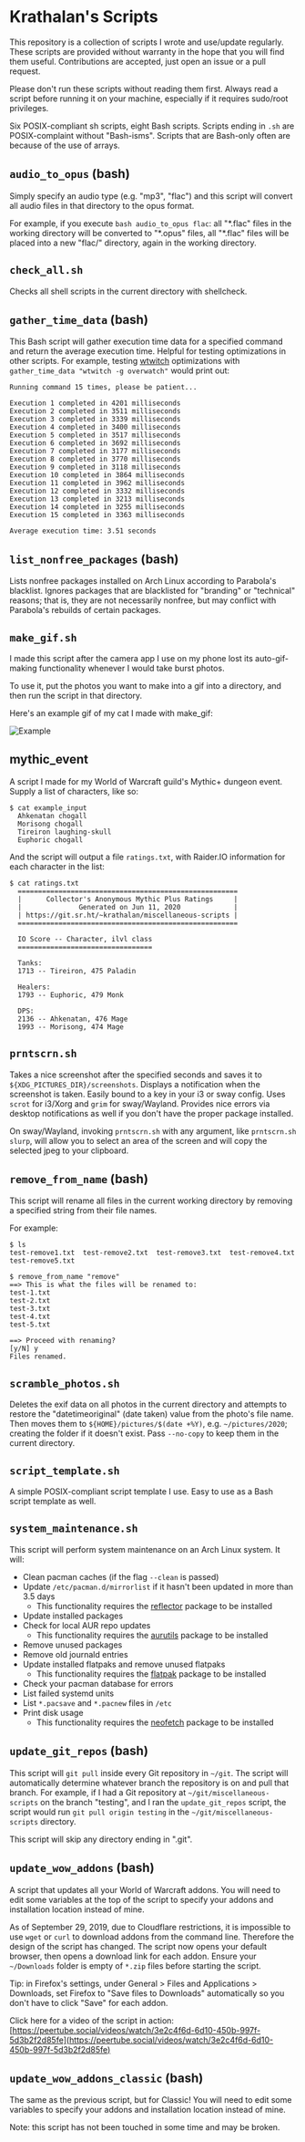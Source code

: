 # Krathalan's Scripts
This repository is a collection of scripts I wrote and use/update regularly. These scripts are provided without warranty in the hope that you will find them useful. Contributions are accepted, just open an issue or a pull request.

Please don't run these scripts without reading them first. Always read a script before running it on your machine, especially if it requires sudo/root privileges.

Six POSIX-compliant sh scripts, eight Bash scripts. Scripts ending in `.sh` are POSIX-complaint without "Bash-isms". Scripts that are Bash-only often are because of the use of arrays.

## `audio_to_opus` (bash)
Simply specify an audio type (e.g. "mp3", "flac") and this script will convert all audio files in that directory to the opus format. 

For example, if you execute `bash audio_to_opus flac`: all "\*.flac" files in the working directory will be converted to "\*.opus" files, all "\*.flac" files will be placed into a new "flac/" directory, again in the working directory. 

## `check_all.sh`
Checks all shell scripts in the current directory with shellcheck.

## `gather_time_data` (bash)
This Bash script will gather execution time data for a specified command and return the average execution time. Helpful for testing optimizations in other scripts. For example, testing [wtwitch](https://git.sr.ht/~krathalan/wtwitch) optimizations with `gather_time_data "wtwitch -g overwatch"` would print out:

```
Running command 15 times, please be patient...

Execution 1 completed in 4201 milliseconds
Execution 2 completed in 3511 milliseconds
Execution 3 completed in 3339 milliseconds
Execution 4 completed in 3400 milliseconds
Execution 5 completed in 3517 milliseconds
Execution 6 completed in 3692 milliseconds
Execution 7 completed in 3177 milliseconds
Execution 8 completed in 3770 milliseconds
Execution 9 completed in 3118 milliseconds
Execution 10 completed in 3864 milliseconds
Execution 11 completed in 3962 milliseconds
Execution 12 completed in 3332 milliseconds
Execution 13 completed in 3213 milliseconds
Execution 14 completed in 3255 milliseconds
Execution 15 completed in 3363 milliseconds

Average execution time: 3.51 seconds
```

## `list_nonfree_packages` (bash)
Lists nonfree packages installed on Arch Linux according to Parabola's blacklist. Ignores packages that are blacklisted for "branding" or "technical" reasons; that is, they are not necessarily nonfree, but may conflict with Parabola's rebuilds of certain packages.

## `make_gif.sh`
I made this script after the camera app I use on my phone lost its auto-gif-making functionality whenever I would take burst photos. 

To use it, put the photos you want to make into a gif into a directory, and then run the script in that directory.

Here's an example gif of my cat I made with make_gif:

![Example](https://i.imgur.com/V63J3UY.gif)

## mythic_event
A script I made for my World of Warcraft guild's Mythic+ dungeon event. Supply a list of characters, like so:

```
$ cat example_input
  Ahkenatan chogall
  Morisong chogall
  Tireiron laughing-skull
  Euphoric chogall
```

And the script will output a file `ratings.txt`, with Raider.IO information for each character in the list:

```
$ cat ratings.txt
  ======================================================
  |      Collector's Anonymous Mythic Plus Ratings     |
  |              Generated on Jun 11, 2020             |
  | https://git.sr.ht/~krathalan/miscellaneous-scripts |
  ======================================================

  IO Score -- Character, ilvl class
  =================================

  Tanks:
  1713 -- Tireiron, 475 Paladin

  Healers:
  1793 -- Euphoric, 479 Monk

  DPS:
  2136 -- Ahkenatan, 476 Mage
  1993 -- Morisong, 474 Mage
```

## `prntscrn.sh`
Takes a nice screenshot after the specified seconds and saves it to `${XDG_PICTURES_DIR}/screenshots`. Displays a notification when the screenshot is taken. Easily bound to a key in your i3 or sway config. Uses `scrot` for i3/Xorg and `grim` for sway/Wayland. Provides nice errors via desktop notifications as well if you don't have the proper package installed.

On sway/Wayland, invoking `prntscrn.sh` with any argument, like `prntscrn.sh slurp`, will allow you to select an area of the screen and will copy the selected jpeg to your clipboard.

## `remove_from_name` (bash)
This script will rename all files in the current working directory by removing a specified string from their file names.

For example:

```
$ ls
test-remove1.txt  test-remove2.txt  test-remove3.txt  test-remove4.txt  test-remove5.txt

$ remove_from_name "remove"
==> This is what the files will be renamed to:
test-1.txt
test-2.txt
test-3.txt
test-4.txt
test-5.txt

==> Proceed with renaming?
[y/N] y
Files renamed.
```

## `scramble_photos.sh`
Deletes the exif data on all photos in the current directory and attempts to restore the "datetimeoriginal" (date taken) value from the photo's file name. Then moves them to `${HOME}/pictures/$(date +%Y)`, e.g. `~/pictures/2020`; creating the folder if it doesn't exist. Pass `--no-copy` to keep them in the current directory.

## `script_template.sh`
A simple POSIX-compliant script template I use. Easy to use as a Bash script template as well.

## `system_maintenance.sh`
This script will perform system maintenance on an Arch Linux system. It will:

- Clean pacman caches (if the flag `--clean` is passed)
- Update `/etc/pacman.d/mirrorlist` if it hasn't been updated in more than 3.5 days
  - This functionality requires the [reflector](https://www.archlinux.org/packages/community/any/reflector/) package to be installed
- Update installed packages
- Check for local AUR repo updates
  - This functionality requires the [aurutils](https://aur.archlinux.org/packages/aurutils) package to be installed
- Remove unused packages
- Remove old journald entries
- Update installed flatpaks and remove unused flatpaks
  - This functionality requires the [flatpak](https://www.archlinux.org/packages/extra/x86_64/flatpak/) package to be installed
- Check your pacman database for errors
- List failed systemd units
- List `*.pacsave` and `*.pacnew` files in `/etc`
- Print disk usage
  - This functionality requires the [neofetch](https://www.archlinux.org/packages/community/any/neofetch/) package to be installed 

## `update_git_repos` (bash)
This script will `git pull` inside every Git repository in `~/git`. The script will automatically determine whatever branch the repository is on and pull that branch. For example, if I had a Git repository at `~/git/miscellaneous-scripts` on the branch "testing", and I ran the `update_git_repos` script, the script would run `git pull origin testing` in the `~/git/miscellaneous-scripts` directory.

This script will skip any directory ending in ".git".

## `update_wow_addons` (bash)
A script that updates all your World of Warcraft addons. You will need to edit some variables at the top of the script to specify your addons and installation location instead of mine.

As of September 29, 2019, due to Cloudflare restrictions, it is impossible to use `wget` or `curl` to download addons from the command line. Therefore the design of the script has changed. The script now opens your default browser, then opens a download link for each addon. Ensure your `~/Downloads` folder is empty of `*.zip` files before starting the script. 

Tip: in Firefox's settings, under General > Files and Applications > Downloads, set Firefox to "Save files to Downloads" automatically so you don't have to click "Save" for each addon.

Click here for a video of the script in action: [https://peertube.social/videos/watch/3e2c4f6d-6d10-450b-997f-5d3b2f2d85fe](https://peertube.social/videos/watch/3e2c4f6d-6d10-450b-997f-5d3b2f2d85fe)

## `update_wow_addons_classic` (bash)
The same as the previous script, but for Classic! You will need to edit some variables to specify your addons and installation location instead of mine.

Note: this script has not been touched in some time and may be broken.
